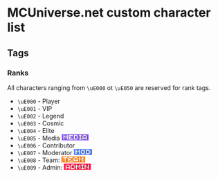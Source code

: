 # MCUniverse.net custom character list
## Tags
### Ranks
All characters ranging from `\uE000` ot `\uE050` are reserved for rank tags.
- `\uE000` - Player
- `\uE001` - VIP
- `\uE002` - Legend
- `\uE003` - Cosmic
- `\uE004` - Elite
- `\uE005` - Media <img src="icons/media_FHD.png" height="14" />
- `\uE006` - Contributor
- `\uE007` - Moderator <img src="icons/mod_FHD.png" height="14" />
- `\uE008` - Team: <img src="icons/team_FHD.png" height="14" />
- `\uE009` - Admin: <img src="icons/admin_FHD.png" height="14" />
